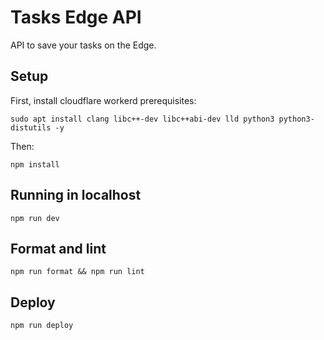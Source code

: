 # Tasks Edge API

API to save your tasks on the Edge.

## Setup

First, install cloudflare workerd prerequisites:

```
sudo apt install clang libc++-dev libc++abi-dev lld python3 python3-distutils -y
```

Then:

```
npm install
```

## Running in localhost

```
npm run dev
```

## Format and lint

```
npm run format && npm run lint
```

## Deploy

```
npm run deploy
```
